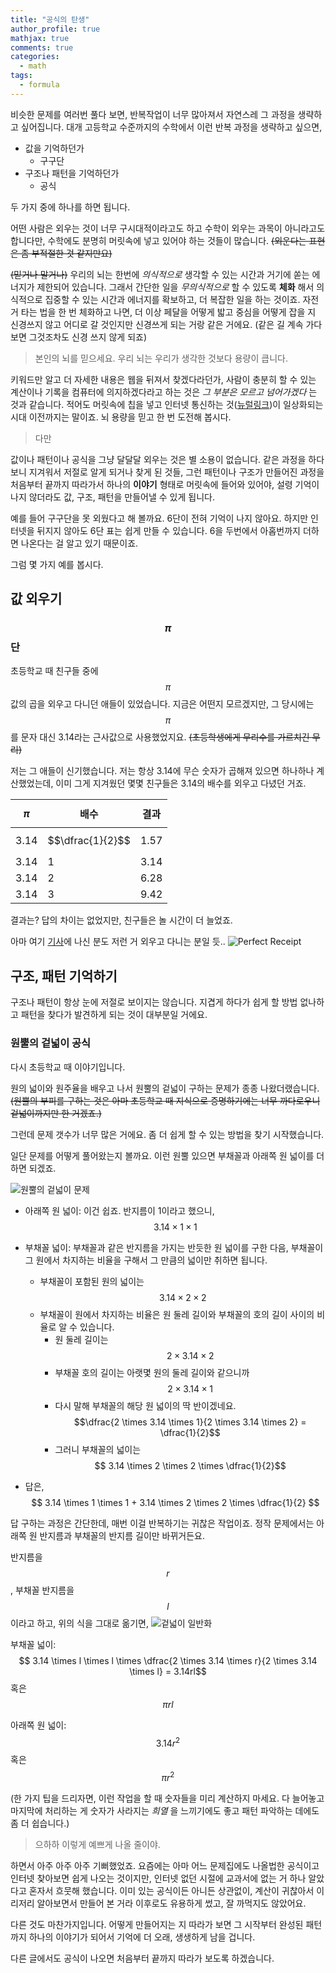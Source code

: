 ```yaml
---
title: "공식의 탄생"
author_profile: true
mathjax: true
comments: true
categories:
  - math
tags:
  - formula
---
```


비슷한 문제를 여러번 풀다 보면, 반복작업이 너무 많아져서 자연스레 그 과정을 생략하고 싶어집니다. 대개 고등학교 수준까지의 수학에서 이런 반복 과정을 생략하고 싶으면,

- 값을 기억하던가
  - 구구단
- 구조나 패턴을 기억하던가
  - 공식

두 가지 중에 하나를 하면 됩니다.

어떤 사람은 외우는 것이 너무 구시대적이라고도 하고 수학이 외우는 과목이 아니라고도 합니다만, 수학에도 분명히 머릿속에 넣고 있어야 하는 것들이 많습니다. ~~(외운다는 표현은 좀 부적절한 것 같지만요)~~

~~(믿거나 말거나)~~ 우리의 뇌는 한번에 *의식적으로* 생각할 수 있는 시간과 거기에 쏟는 에너지가 제한되어 있습니다. 그래서 간단한 일을 *무의식적으로* 할 수 있도록 **체화** 해서 의식적으로 집중할 수 있는 시간과 에너지를 확보하고, 더 복잡한 일을 하는 것이죠. 자전거 타는 법을 한 번 체화하고 나면, 더 이상 페달을 어떻게 밟고 중심을 어떻게 잡을 지 신경쓰지 않고 어디로 갈 것인지만 신경쓰게 되는 거랑 같은 거에요. (같은 길 계속 가다보면 그것조차도 신경 쓰지 않게 되죠)

> 본인의 뇌를 믿으세요. 우리 뇌는 우리가 생각한 것보다 용량이 큽니다.

키워드만 알고 더 자세한 내용은 웹을 뒤져서 찾겠다라던가, 사람이 충분히 할 수 있는 계산이나 기록을 컴퓨터에 의지하겠다라고 하는 것은 *그 부분은 모르고 넘어가겠다* 는 것과 같습니다. 적어도 머릿속에 칩을 넣고 인터넷 통신하는 것([뉴럴링크](https://www.neuralink.com/))이 일상화되는 시대 이전까지는 말이죠. 뇌 용량을 믿고 한 번 도전해 봅시다.

> 다만

값이나 패턴이나 공식을 그냥 달달달 외우는 것은 별 소용이 없습니다. 같은 과정을 하다보니 지겨워서 저절로 알게 되거나 찾게 된 것들, 그런 패턴이나 구조가 만들어진 과정을 처음부터 끝까지 따라가서 하나의 **이야기** 형태로 머릿속에 들어와 있어야, 설령 기억이 나지 않더라도 값, 구조, 패턴을 만들어낼 수 있게 됩니다.

예를 들어 구구단을 못 외웠다고 해 볼까요. 6단이 전혀 기억이 나지 않아요. 하지만 인터넷을 뒤지지 않아도 6단 표는 쉽게 만들 수 있습니다. 6을 두번에서 아홉번까지 더하면 나온다는 걸 알고 있기 때문이죠.

그럼 몇 가지 예를 봅시다.

값 외우기
--------

### $$\pi$$단
초등학교 때 친구들 중에 $$\pi$$값의 곱을 외우고 다니던 애들이 있었습니다. 지금은 어떤지 모르겠지만, 그 당시에는 $$\pi$$를 문자 대신 3.14라는 근사값으로 사용했었지요. ~~(초등학생에게 무리수를 가르치긴 무리)~~

저는 그 애들이 신기했습니다. 저는 항상 3.14에 무슨 숫자가 곱해져 있으면 하나하나 계산했었는데, 이미 그게 지겨웠던 몇몇 친구들은 3.14의 배수를 외우고 다녔던 거죠.

|$$\pi$$ | 배수 | 결과|
|-----|---|-----|
|3.14 |$$\dfrac{1}{2}$$|1.57|
|3.14 | 1 | 3.14|
|3.14 | 2 | 6.28|
|3.14 | 3 | 9.42|

결과는? 답의 차이는 없었지만, 친구들은 놀 시간이 더 늘었죠.

아마 여기 [기사](http://www.businessinsider.com/this-person-left-a-tip-of-pi-2012-7)에 나신 분도 저런 거 외우고 다니는 분일 듯..
![Perfect Receipt](http://static6.businessinsider.com/image/500db16269bedd6872000000-618-/receipet.jpg)

구조, 패턴 기억하기
--------------

구조나 패턴이 항상 눈에 저절로 보이지는 않습니다. 지겹게 하다가 쉽게 할 방법 없나하고 패턴을 찾다가 발견하게 되는 것이 대부분일 거에요.

### 원뿔의 겉넓이 공식

다시 초등학교 때 이야기입니다.

원의 넓이와 원주율을 배우고 나서 원뿔의 겉넓이 구하는 문제가 종종 나왔더랬습니다. ~~(원뿔의 부피를 구하는 것은 아마 초등학교 때 지식으로 증명하기에는 너무 까다로우니 겉넓이까지만 한 거겠죠.)~~

그런데 문제 갯수가 너무 많은 거에요. 좀 더 쉽게 할 수 있는 방법을 찾기 시작했습니다.

일단 문제를 어떻게 풀어왔는지 볼까요.
이런 원뿔 있으면 부채꼴과 아래쪽 원 넓이를 더하면 되겠죠.

![원뿔의 겉넓이 문제](https://lh3.googleusercontent.com/SSKV7XuL66JMr2NHts8XnyWK3XwhIMbVY835MigWaTGwkxypZWtsJRUibcy8z3arC2kBPwuAX9JUtDW84gBpvxCcFVc_VUASrxEwGbuoWP6CTuDkqrgLBIk1qpz5Gj4VzS9CpUKKqiKa2cjhMb_Xcd87NIwQNSYq45YhjBg5k6tLhCucm7kjIS2saBGkgrGVY1YKG4Ss5LQhakyrkUxm_yt2iteWGfYNzlSblBMX9jHtWCNjgCvkUkZVsiXHHMcjo4MdZZDGCmbaU3NvrRzVvmx3jHRbjV14hUz2k7VHqyxgDfVncgxhOEriIF0cr8DV8PBCIwlxStym1Sl4uTCGKbfgZL1UhX_WdhQW2IkFvAjB1lTKh6B2QpBddto7dhn6yS2DzSrpTid637XS8nyqZRuucHp1DNVmMeRPiG5oyJ4KS2DawO-kYnyRWp6amccFnUp9Y34uy_FH2rvxc7a73sLL9HwwhiAuPSKik5-g3eupSqi8NA2bfHlKpxt4KUYEB3-GU1rg4IFX3y0YmAGxUZ5K8WzmYKLronaKeXNiR6N1xuZHJ08y0cxMHsolmbtvdp3a_XXo2nW6VLHIRq2uKyUvf6KJh1m4HzA8WfKFJl-5GRqb7_b-eHLgutMuCTGSfSqRH0SvffWIc1fNwOaQQoHbZPovgsf5-XZ3NelsCmIU=w1301-h644-no)

- 아래쪽 원 넓이: 이건 쉽죠. 반지름이 1이라고 했으니, $$ 3.14 \times 1 \times 1 $$

- 부채꼴 넓이: 부채꼴과 같은 반지름을 가지는 반듯한 원 넓이를 구한 다음, 부채꼴이 그 원에서 차지하는 비율을 구해서 그 만큼의 넓이만 취하면 됩니다.
  - 부채꼴이 포함된 원의 넓이는 $$ 3.14 \times 2 \times 2$$
  - 부채꼴이 원에서 차지하는 비율은 원 둘레 길이와 부채꼴의 호의 길이 사이의 비율로 알 수 있습니다.
    - 원 둘레 길이는 $$ 2 \times 3.14 \times 2 $$
    - 부채꼴 호의 길이는 아랫몇 원의 둘레 길이와 같으니까 $$ 2 \times 3.14 \times 1 $$
    - 다시 말해 부채꼴의 해당 원 넓이의 딱 반이겠네요. $$\dfrac{2 \times 3.14 \times 1}{2 \times 3.14 \times 2} = \dfrac{1}{2}$$
    - 그러니 부채꼴의 넓이는 $$ 3.14 \times 2 \times 2 \times \dfrac{1}{2}$$
- 답은, $$ 3.14 \times 1 \times 1 + 3.14 \times 2 \times 2 \times \dfrac{1}{2} $$

답 구하는 과정은 간단한데, 매번 이걸 반복하기는 귀찮은 작업이죠. 정작 문제에서는 아래쪽 원 반지름과 부채꼴의 반지름 길이만 바뀌거든요.

반지름을 $$r$$, 부채꼴 반지름을 $$l$$이라고 하고, 위의 식을 그대로 옮기면,
![겉넓이 일반화](https://lh3.googleusercontent.com/oVd5VpZiiVnguMOqxrWTeHlmBCoXoZBJMafC6mpWNvMfXSy9KCYR1MfOAcv6zZY-RTE4-jwlZSn0EL3kSyxizKngdESHERN9g9KLU6re9FKbChf2MdM3tobok3G4IH6pjc4LojBKit_KnBVnrqtflfyM6ehiSubtDzc-dXyW8nZq89ZGbLPvFFWwWW2etWmj-dBEnjrSkwZ54oAm23_G0zChejFczTtpqDjEzDqMI-GwP8xXCHRab1AfoE6VPpy3shIJ1GpArn5iv4Y8XtHBpGwK21BGwNEZ9tCfojMKIkwoQtFTmWLb3fpXxww0wXDvmzVQ0lxIwIeSqGPRbuTQOpljUDFVnm_E2fLHe21LQ0D587nBm7MtSIFT1B6WrVxK8iOc-iUpPPORDJn-pCbgLXurAvUIZRqd9uTqJFpPUigoK9oZnm2Sci-VYOOyGImtRPmwXcQmOPQ72UJMT4OOn54cUE6FVMLclU7CXiSv9mh0AnkrUm-utOjv-qoKgRWr7QNBeaORE9wUlXc08oYJ3ve417I-zD18DdVrOZIl4OnvDwhEfXUBBLLXGMC9W7jCI-kw3N6QaPFgI2knsVk0zoc9ijXdHv7sVj78gJpAgbJBqw_ORYG0wuw8D77vUvyxUq6vwUVALNPcjB_Ee-VYYnS8QX1z8yrLIHCKItBC3vYI=w1288-h683-no)

부채꼴 넓이: $$ 3.14 \times l \times l \times \dfrac{2 \times 3.14 \times r}{2 \times 3.14 \times l} = 3.14rl$$ 혹은 $$\pi rl$$

아래쪽 원 넓이: $$3.14r^2$$ 혹은 $$\pi r^2$$

(한 가지 팁을 드리자면, 이런 작업을 할 때 숫자들을 미리 계산하지 마세요. 다 늘어놓고 마지막에 처리하는 게 숫자가 사라지는 *희열* 을 느끼기에도 좋고 패턴 파악하는 데에도 좀 더 쉽습니다.)

> 으하하 이렇게 예쁘게 나올 줄이야.

하면서 아주 아주 아주 기뻐했었죠. 요즘에는 아마 어느 문제집에도 나올법한 공식이고 인터넷 찾아보면 쉽게 나오는 것이지만, 인터넷 없던 시절에 교과서에 없는 거 하나 알았다고 혼자서 흐뭇해 했습니다. 이미 있는 공식이든 아니든 상관없이, 계산이 귀찮아서 이리저리 알아보면서 만들어 본 거라 이후로도 유용하게 썼고, 잘 까먹지도 않았어요.

다른 것도 마찬가지입니다. 어떻게 만들어지는 지 따라가 보면 그 시작부터 완성된 패턴까지 하나의 이야기가 되어서 기억에 더 오래, 생생하게 남을 겁니다.

다른 글에서도 공식이 나오면 처음부터 끝까지 따라가 보도록 하겠습니다.
